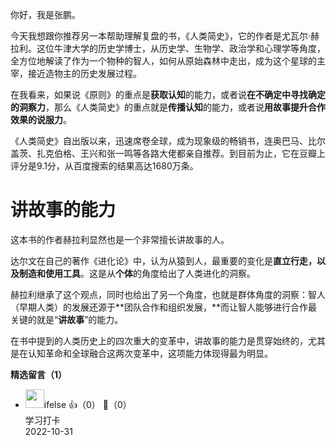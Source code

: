 你好，我是张鹏。

今天我想跟你推荐另一本帮助理解复盘的书，《人类简史》，它的作者是尤瓦尔·赫拉利。这位牛津大学的历史学博士，从历史学、生物学、政治学和心理学等角度，全方位地解读了作为一个物种的智人，如何从原始森林中走出，成为这个星球的主宰，接近造物主的历史发展过程。

在我看来，如果说《原则》的重点是**获取认知**的能力，或者说**在不确定中寻找确定的洞察力**，那么《人类简史》的重点就是**传播认知**的能力，或者说**用故事提升合作效果的说服力**。

《人类简史》自出版以来，迅速席卷全球，成为现象级的畅销书，连奥巴马、比尔盖茨、扎克伯格、王兴和张一鸣等各路大佬都亲自推荐。到目前为止，它在豆瓣上评分是9.1分，从百度搜索的结果高达1680万条。

# 讲故事的能力

这本书的作者赫拉利显然也是一个非常擅长讲故事的人。

达尔文在自己的著作《进化论》中，认为从猿到人，最重要的变化是**直立行走，以及制造和使用工具**。这是从**个体**的角度给出了人类进化的洞察。

赫拉利继承了这个观点，同时也给出了另一个角度，也就是群体角度的洞察：智人（早期人类）的发展还源于**团队合作和组织发展，**而让智人能够进行合作最关键的就是“**讲故事**”的能力。

在书中提到的人类历史上的四次重大的变革中，讲故事的能力是贯穿始终的，尤其是在认知革命和全球融合这两次变革中，这项能力体现得最为明显。
<div><strong>精选留言（1）</strong></div><ul>
<li><img src="https://static001.geekbang.org/account/avatar/00/26/eb/d7/90391376.jpg" width="30px"><span>ifelse</span> 👍（0） 💬（0）<div>学习打卡</div>2022-10-31</li><br/>
</ul>